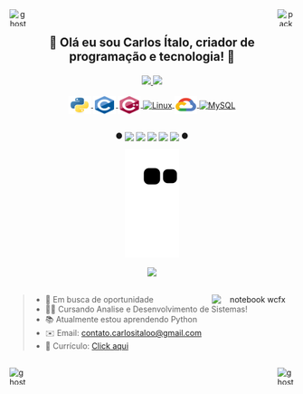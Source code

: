 <div align="center">
    <a href="https://github.com/carlositaloo">
        <img align="left" alt="ghost" height="30" width="30" src="https://media.giphy.com/media/cq8qwbRUWruRG/giphy.gif">
        <img align="right" alt="packman" height="30" width="30" src="https://media.giphy.com/media/QU86X0DlOCBCL5feZZ/giphy.gif">
    </a>
    </br>
        <h2>👋 Olá eu sou Carlos Ítalo, criador de programação e tecnologia! 👋<p></p></h2>
</div>


<div align="center">
    <a href="https://github.com/carlositaloo">
        <img height="160em" src="https://github-readme-stats.vercel.app/api?username=carlositaloo&show_icons=true&theme=dark&include_all_commits=true&count_private=true&icon_color=2234AE&title_color=EDBC2E&text_color=D3D3D3&border_color=1d2735&bg_color=0,0d1117,130F40"/>
        <img height="160em" src="https://github-readme-stats.vercel.app/api/top-langs/?username=carlositaloo&layout=compact&langs_count=7&theme=dark&title_color=EDBC2E&custom_title=Linguagens mais utilizadas&border_color=1d2735&bg_color=0,130F40,0d1117"/>
    </a>
</div>

<!--
  <img align="center" src="https://github-readme-stats.vercel.app/api/top-langs/?username=carlositaloo&exclude_repo=carlositaloo&hide_title=true&theme=gotham"/>
-->
  
<div style="display: inline_block" align="center"><br>
    <a href="https://github.com/carlositaloo">
            <!-- https://github.com/devicons/devicon/tree/master/icons -->
        <img align="center" alt="Python" height="32" width="40" src="https://raw.githubusercontent.com/devicons/devicon/master/icons/python/python-original.svg">
        <img align="center" alt="C" height="32" width="40" src="https://raw.githubusercontent.com/devicons/devicon/master/icons/c/c-original.svg">
        <img align="center" alt="C++" height="32" width="40" src="https://raw.githubusercontent.com/devicons/devicon/master/icons/cplusplus/cplusplus-original.svg">
        <img align="center" alt="Linux" height="32" width="32" src="https://i.ibb.co/v4J2JzV/iconmonstr-linux-os-1-240.png">
        <img align="center" alt="Google Clound" height="32" width="40" src="https://raw.githubusercontent.com/devicons/devicon/master/icons/googlecloud/googlecloud-original.svg">
        <img align="center" alt="MySQL" height="32" width="32" src="https://i.ibb.co/5TyPb01/teucu00jkasbrvgsg2aqshpdhc.png">
    </a>
</div>
	
##

<div align="center">
●
    <a href="https://instagram.com/carlositaloo" target="_blank"><img src="https://img.shields.io/badge/-Instagram-%23E4405F?style=for-the-badge&logo=instagram&logoColor=white" target="_blank" align="center"></a>
    <a href="https://www.twitch.tv/iNooTh" target="_blank"><img src="https://img.shields.io/badge/Twitch-9146FF?style=for-the-badge&logo=twitch&logoColor=white" target="_blank" align="center"></a>
    <a href="https://discord.gg/3ksGanN" target="_blank"><img src="https://img.shields.io/badge/Discord-7289DA?style=for-the-badge&logo=discord&logoColor=white" target="_blank" align="center"></a> 
    <a href = "mailto:contato.carlositaloo@gmail.com"><img src="https://img.shields.io/badge/-Gmail-%23333?style=for-the-badge&logo=gmail&logoColor=white" target="_blank" align="center"></a>
    <a href="https://www.linkedin.com/in/carlositaloo" target="_blank"><img src="https://img.shields.io/badge/-LinkedIn-%230077B5?style=for-the-badge&logo=linkedin&logoColor=white" target="_blank" align="center"></a>
●
</div>

<div align="center">
    <a href="https://github.com/carlositaloo">

  ![Snake animation](https://github.com/carlositaloo/carlositaloo/blob/output/github-contribution-grid-snake.svg)
    <p>
    <img src="https://komarev.com/ghpvc/?username=carlositaloo&color=blueviolet">
    </p>
    </a>
</div>
  
##
	
<!--
https://raw.githubusercontent.com/MicaelliMedeiros/micaellimedeiros/master/image/computer-illustration.png
-->
<div align="center">
    <a href="https://github.com/carlositaloo">
<img src="https://media.giphy.com/media/juua9i2c2fA0AIp2iq/giphy.gif" min-width="146px" max-width="146px" width="146px" align="right" alt="notebook wcfx">
    </a>
</div>

> - 🌱 Em busca de oportunidade
> - 👨‍🎓 Cursando Analise e Desenvolvimento de Sistemas!
> - 📚 Atualmente estou aprendendo Python
> - ✉️ Email: contato.carlositaloo@gmail.com
> - 👔 Currículo: [Click aqui](https://github.com/carlositaloo/carlositaloo/blob/main/Curr%C3%ADculo/Curr%C3%ADculo_CARLOS_ITALO.pdf)
> <!-- > - 😄 Apelido: iNooTh -->
##
<div>
<a href="https://github.com/carlositaloo">
<img align="left" alt="ghost" height="30" width="30" src="https://media.giphy.com/media/RAGUpYLsOX2Pm/giphy.gif">
<img align="right" alt="ghost" height="30" width="30" src="https://media.giphy.com/media/NctG5rLeF1Fm0/giphy.gif"></a>
</div>
